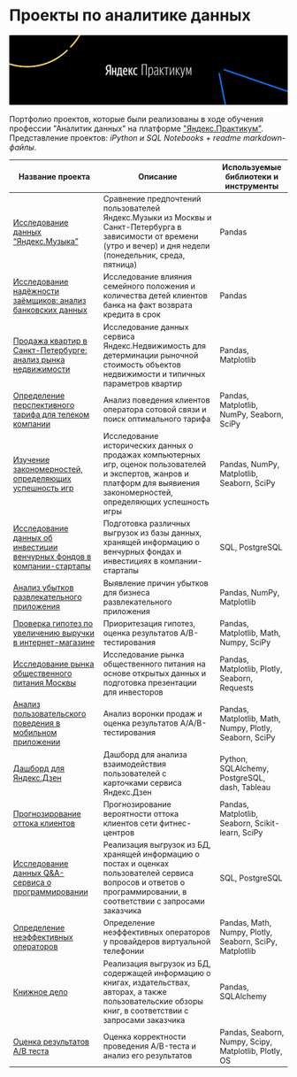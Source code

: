 # Проекты по аналитике данных

[![Яндекс.Практикум](https://github.com/I-Prokofev/Yandex.Practicum_projects/blob/main/Yandex%20Practicum_logo.jpeg)](https://praktikum.yandex.ru/)

Портфолио проектов, которые были реализованы в ходе обучения профессии "Аналитик данных" на платформе ["Яндекс.Практикум"](https://praktikum.yandex.ru/). 
Представление проектов: *iPython и SQL Notebooks + readme markdown-файлы*.

Название проекта |	Описание	| Используемые библиотеки и инструменты
-----------------|------------|------------------------
[Исследование данных “Яндекс.Музыка”](https://github.com/I-Prokofev/Yandex.Practicum_projects/tree/main/Big%20cities%20music) |	Сравнение предпочтений пользователей Яндекс.Музыки из Москвы и Санкт-Петербурга в зависимости от времени (утро и вечер) и дня недели (понедельник, среда, пятница)	| Pandas
[Исследование надёжности заёмщиков: анализ банковских данных](https://github.com/I-Prokofev/Yandex.Practicum_projects/tree/main/Borrowers%20reliability%20analysis) | Исследование влияния семейного положения и количества детей клиентов банка на факт возврата кредита в срок | Pandas
[Продажа квартир в Санкт-Петербурге: анализ рынка недвижимости](https://github.com/I-Prokofev/Yandex.Practicum_projects/tree/main/Real%20estate%20market%20analysis) | Исследование данных сервиса Яндекс.Недвижимость для детерминации рыночной стоимость объектов недвижимости и типичных параметров квартир | Pandas, Matplotlib
[Определение перспективного тарифа для телеком компании](https://github.com/I-Prokofev/Yandex.Practicum_projects/tree/main/%D0%A1ellular%20operator%20tariffs%20analysis) | Анализ поведения клиентов оператора сотовой связи и поиск оптимального тарифа | Pandas, Matplotlib, NumPy, Seaborn, SciPy
[Изучение закономерностей, определяющих успешность игр](https://github.com/I-Prokofev/Yandex.Practicum_projects/tree/main/Game%20sales%20data%20analysis) | Иccледование исторических данных о продажах компьютерных игр, оценок пользователей и экспертов, жанров и платформ для выявиения закономерностей, определяющих успешность игры  | Pandas, NumPy, Matplotlib, Seaborn, SciPy
[Исследование данных об инвестиции венчурных фондов в компании-стартапы](https://github.com/I-Prokofev/Yandex.Practicum_projects/tree/main/Investment%20data%20research) | Подготовка различных выгрузок из базы данных, хранящей информацию о венчурных фондах и инвестициях в компании-стартапы | SQL, PostgreSQL
[Анализ убытков развлекательного приложения](https://github.com/I-Prokofev/Yandex.Practicum_projects/tree/main/Mobile%20app%20loss%20analysis) | Выявление причин убытков для бизнеса развлекательного приложения | Pandas, NumPy, Matplotlib
[Проверка гипотез по увеличению выручки в интернет-магазине](https://github.com/I-Prokofev/Yandex.Practicum_projects/tree/main/Online%20store%20revenue%20increase) | Приоритезация гипотез, оценка результатов A/B-тестирования | Pandas, Matplotlib, Math, Numpy, SciPy
[Исследование рынка общественного питания Москвы](https://github.com/I-Prokofev/Yandex.Practicum_projects/tree/main/Moscow%20catering%20market%20research) | Исследование рынка общественного питания на основе открытых данных и подготовка презентации для инвесторов | Pandas, Matplotlib, Plotly, Seaborn, Requests
[Анализ пользовательского поведения в мобильном приложении](https://github.com/I-Prokofev/Yandex.Practicum_projects/tree/main/Mobile%20app%20users%20behavior%20analysis) | Анализ воронки продаж и оценка результатов A/A/B-тестирования  | Pandas, Matplotlib, Math, Numpy, Plotly, Seaborn, SciPy
[Дашборд для Яндекс.Дзен](https://github.com/I-Prokofev/Yandex.Practicum_projects/tree/main/Dashboard%20for%20Yandex.Zen) | Дашборд для анализа взаимодействия пользователей с карточками сервиса Яндекс.Дзен | Python, SQLAlchemy, PostgreSQL, dash, Tableau
[Прогнозирование оттока клиентов](https://github.com/I-Prokofev/Yandex.Practicum_projects/tree/main/Customer%20outflow%20probability%20prediction) |Прогнозирование вероятности оттока клиентов сети фитнес-центров | Pandas, Matplotlib, Seaborn, Scikit-learn, SciPy
[Исследование данных Q&A-сервиса о программировании](https://github.com/I-Prokofev/Yandex.Practicum_projects/tree/main/Programming%20Q%26A%20data%20research) | Реализация выгрузок из БД, хранящей информацию о постах и оценках пользователей сервиса вопросов и ответов о программировании, в соответствии с запросами заказчика | SQL, PostgreSQL
[Определение неэффективных операторов](https://github.com/I-Prokofev/Yandex.Practicum_projects/tree/main/Operators_ineffectiveness_determination) | Определение неэффективных операторов у провайдеров виртуальной телефонии | Pandas, Math, Numpy, Plotly, Seaborn, SciPy, Matplotlib
[Книжное дело](https://github.com/I-Prokofev/Yandex.Practicum_projects/tree/main/Book%20business) | Реализация выгрузок из БД, содержащей информацию о книгах, издательствах, авторах, а также пользовательские обзоры книг, в соответствии с запросами заказчика | Pandas, SQLAlchemy
[Оценка результатов А/В теста](https://github.com/I-Prokofev/Yandex.Practicum_projects/tree/main/A_B-test_result_analysis) | Оценка корректности проведения A/B-теста и анализ его результатов | Pandas, Seaborn, Numpy, Scipy, Matplotlib, Plotly, OS
